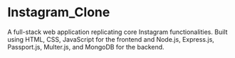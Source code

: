 # Instagram_Clone
A full-stack web application replicating core Instagram functionalities. Built using HTML, CSS, JavaScript for the frontend and Node.js, Express.js, Passport.js, Multer.js, and MongoDB for the backend.

